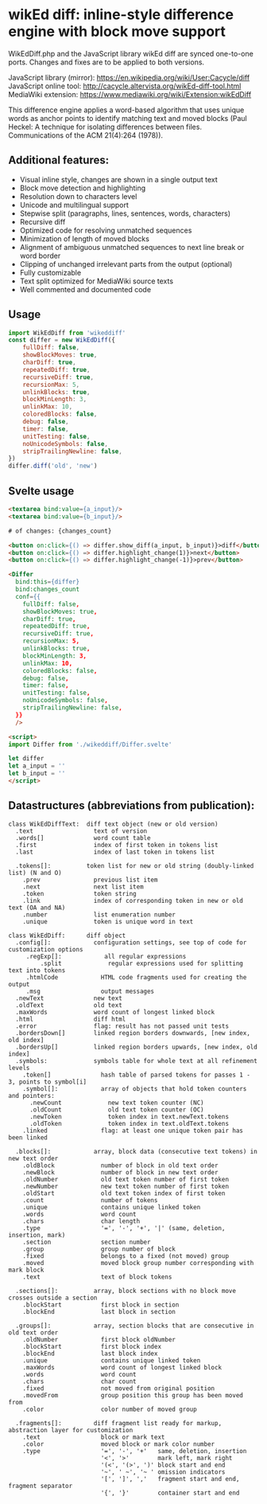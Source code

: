 # wikEd diff: inline-style difference engine with block move support

WikEdDiff.php and the JavaScript library wikEd diff are synced one-to-one ports. Changes and
fixes are to be applied to both versions.

JavaScript library (mirror): https://en.wikipedia.org/wiki/User:Cacycle/diff
JavaScript online tool: http://cacycle.altervista.org/wikEd-diff-tool.html
MediaWiki extension: https://www.mediawiki.org/wiki/Extension:wikEdDiff

This difference engine applies a word-based algorithm that uses unique words as anchor points
to identify matching text and moved blocks (Paul Heckel: A technique for isolating differences
between files. Communications of the ACM 21(4):264 (1978)).

## Additional features:

- Visual inline style, changes are shown in a single output text
- Block move detection and highlighting
- Resolution down to characters level
- Unicode and multilingual support
- Stepwise split (paragraphs, lines, sentences, words, characters)
- Recursive diff
- Optimized code for resolving unmatched sequences
- Minimization of length of moved blocks
- Alignment of ambiguous unmatched sequences to next line break or word border
- Clipping of unchanged irrelevant parts from the output (optional)
- Fully customizable
- Text split optimized for MediaWiki source texts
- Well commented and documented code

## Usage

```js
import WikEdDiff from 'wikeddiff'
const differ = new WikEdDiff({
    fullDiff: false,
    showBlockMoves: true,
    charDiff: true,
    repeatedDiff: true,
    recursiveDiff: true,
    recursionMax: 5,
    unlinkBlocks: true,
    blockMinLength: 3,
    unlinkMax: 10,
    coloredBlocks: false,
    debug: false,
    timer: false,
    unitTesting: false,
    noUnicodeSymbols: false,
    stripTrailingNewline: false,
})
differ.diff('old', 'new')
```

## Svelte usage

```html
<textarea bind:value={a_input}/>
<textarea bind:value={b_input}/>

# of changes: {changes_count}

<button on:click={() => differ.show_diff(a_input, b_input)}>diff</button>
<button on:click={() => differ.highlight_change(1)}>next</button>
<button on:click={() => differ.highlight_change(-1)}>prev</button>

<Differ
  bind:this={differ}
  bind:changes_count
  conf={{
    fullDiff: false,
    showBlockMoves: true,
    charDiff: true,
    repeatedDiff: true,
    recursiveDiff: true,
    recursionMax: 5,
    unlinkBlocks: true,
    blockMinLength: 3,
    unlinkMax: 10,
    coloredBlocks: false,
    debug: false,
    timer: false,
    unitTesting: false,
    noUnicodeSymbols: false,
    stripTrailingNewline: false,
  }}
  />

<script>
import Differ from './wikeddiff/Differ.svelte'

let differ
let a_input = ''
let b_input = ''
</script>
```

## Datastructures (abbreviations from publication):

    class WikEdDiffText:  diff text object (new or old version)
      .text                 text of version
      .words[]              word count table
      .first                index of first token in tokens list
      .last                 index of last token in tokens list

      .tokens[]:          token list for new or old string (doubly-linked list) (N and O)
        .prev               previous list item
        .next               next list item
        .token              token string
        .link               index of corresponding token in new or old text (OA and NA)
        .number             list enumeration number
        .unique             token is unique word in text

    class WikEdDiff:      diff object
      .config[]:            configuration settings, see top of code for customization options
         .regExp[]:            all regular expressions
             .split             regular expressions used for splitting text into tokens
         .htmlCode            HTML code fragments used for creating the output
         .msg                 output messages
      .newText              new text
      .oldText              old text
      .maxWords             word count of longest linked block
      .html                 diff html
      .error                flag: result has not passed unit tests
      .bordersDown[]        linked region borders downwards, [new index, old index]
      .bordersUp[]          linked region borders upwards, [new index, old index]
      .symbols:             symbols table for whole text at all refinement levels
        .token[]              hash table of parsed tokens for passes 1 - 3, points to symbol[i]
        .symbol[]:            array of objects that hold token counters and pointers:
          .newCount             new text token counter (NC)
          .oldCount             old text token counter (OC)
          .newToken             token index in text.newText.tokens
          .oldToken             token index in text.oldText.tokens
        .linked               flag: at least one unique token pair has been linked

      .blocks[]:            array, block data (consecutive text tokens) in new text order
        .oldBlock             number of block in old text order
        .newBlock             number of block in new text order
        .oldNumber            old text token number of first token
        .newNumber            new text token number of first token
        .oldStart             old text token index of first token
        .count                number of tokens
        .unique               contains unique linked token
        .words                word count
        .chars                char length
        .type                 '=', '-', '+', '|' (same, deletion, insertion, mark)
        .section              section number
        .group                group number of block
        .fixed                belongs to a fixed (not moved) group
        .moved                moved block group number corresponding with mark block
        .text                 text of block tokens

      .sections[]:          array, block sections with no block move crosses outside a section
        .blockStart           first block in section
        .blockEnd             last block in section

      .groups[]:            array, section blocks that are consecutive in old text order
        .oldNumber            first block oldNumber
        .blockStart           first block index
        .blockEnd             last block index
        .unique               contains unique linked token
        .maxWords             word count of longest linked block
        .words                word count
        .chars                char count
        .fixed                not moved from original position
        .movedFrom            group position this group has been moved from
        .color                color number of moved group

      .fragments[]:         diff fragment list ready for markup, abstraction layer for customization
        .text                 block or mark text
        .color                moved block or mark color number
        .type                 '=', '-', '+'   same, deletion, insertion
                              '<', '>'        mark left, mark right
                              '(<', '(>', ')' block start and end
                              '~', ' ~', '~ ' omission indicators
                              '[', ']', ','   fragment start and end, fragment separator
                              '{', '}'        container start and end
